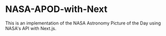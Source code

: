 # NASA-APOD-with-Next
This is an implementation of the NASA Astronomy Picture of the Day using NASA's API with Next.js.
